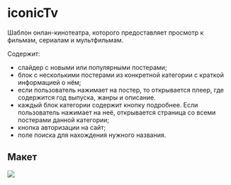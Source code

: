 # iconicTv

Шаблон онлан-кинотеатра, которого предоставляет просмотр к фильмам, сериалам и мультфильмам. 

Содержит:
 - слайдер с новыми или популярными постерами;
 - блок с несколькими постерами из конкретной категории с краткой информацией о нём;
 - если пользователь нажимает на  постер, то открывается плеер, где содержится год выпуска, жанры и описание.
 - каждый блок категории содержит кнопку подробнее. Если пользователь нажимает на неё, открывается страница со всеми постерами данной категории;
 - кнопка авторизации на сайт;
 - поле поиска для нахождения нужного названия.

## Макет

![](https://github.com/Dontlikeouy/iconicTv/assets/86613662/56b4cc17-d03a-48dd-97b1-79a44b2ef7a4)

